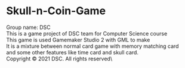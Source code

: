 # Skull-n-Coin-Game
Group name: DSC\
This is a game project of DSC team for Computer Science course\
This game is used Gamemaker Studio 2 with GML to make\
It is a mixture between normal card game with memory matching card \
and some other features like time card and skull card.\
Copyright © 2021 DSC. All rights reserved\
